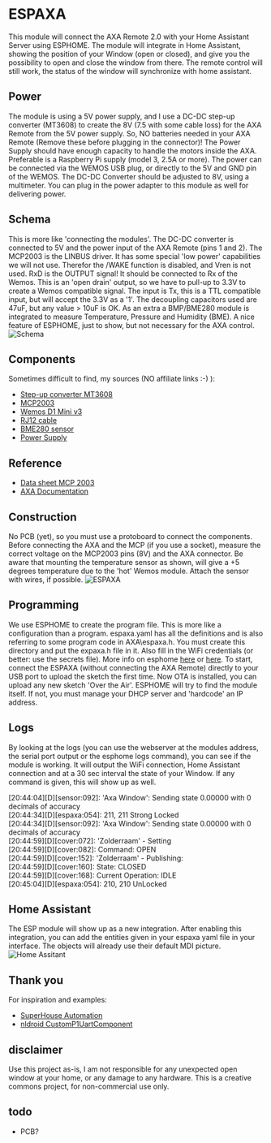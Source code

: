 # ESPAXA
This module will connect the AXA Remote 2.0 with your Home Assistant Server using ESPHOME. The module will integrate in Home Assistant, showing the position of your Window (open or closed), and give you the possibility to open and close the window from there. The remote control will still work, the status of the window will synchronize with home assistant.

## Power
The module is using a 5V power supply, and I use a DC-DC step-up converter (MT3608) to create the 8V (7.5 with some cable loss) for the AXA Remote from the 5V power supply. So, NO batteries needed in your AXA Remote (Remove these before plugging in the connector)! The Power Supply should have enough capacity to handle the motors inside the AXA. Preferable is a Raspberry Pi supply (model 3, 2.5A or more). The power can be connected via the WEMOS USB plug, or directly to the 5V and GND pin of the WEMOS. The DC-DC Converter should be adjusted to 8V, using a multimeter. You can plug in the power adapter to this module as well for delivering power.
## Schema
This is more like 'connecting the modules'. The DC-DC converter is connected to 5V and the power input of the AXA Remote (pins 1 and 2). The MCP2003 is the LINBUS driver. It has some special 'low power' capabilities we will not use. Therefor the /WAKE function is disabled, and Vren is not used. RxD is the OUTPUT signal! It should be connected to Rx of the Wemos. This is an 'open drain' output, so we have to pull-up to 3.3V to create a Wemos compatible signal. The input is Tx, this is a TTL compatible input, but will accept the 3.3V as a '1'. The decoupling capacitors used are 47uF, but any value > 10uF is OK. As an extra a BMP/BME280 module is integrated to measure Temperature, Pressure and Humidity (BME). A nice feature of ESPHOME, just to show, but not necessary for the AXA control.
![Schema](https://raw.githubusercontent.com/galagaking/espaxa/master/docs/Schematic_ESP_AXA_2020-08-26_21-20-54.png)
## Components
Sometimes difficult to find, my sources (NO affiliate links :-) ):
- [Step-up converter MT3608](https://www.tinytronics.nl/shop/nl/spanning-converters/step-up/dc-dc-verstelbare-step-up-boost-converter-mt3608-2a)
- [MCP2003](http://www.okaphone.com/artikel.asp?id=485422)
- [Wemos D1 Mini v3](https://www.tinytronics.nl/shop/nl/communicatie/wi-fi/wemos-d1-mini-v2-esp8266-12f-ch340)
- [RJ12 cable](https://www.tinytronics.nl/shop/nl/kabels/adapters/rj12-naar-6-pins-dupont-jumper-adapter)
- [BME280 sensor](https://www.tinytronics.nl/shop/nl/sensoren/temperatuur-lucht-vochtigheid/bme280-digitale-barometer-druk-en-vochtigheid-sensor-module)
- [Power Supply](https://www.tinytronics.nl/shop/nl/raspberry-pi/voedingen/raspberry-pi-micro-usb-voeding-5.1v-2.5a-zwart-t6716dv)

## Reference
- [Data sheet MCP 2003](http://ww1.microchip.com/downloads/en/devicedoc/22230a.pdf)
- [AXA Documentation](http://files.domoticaforum.eu/uploads/Axa/AXA%20Remote%202%20domotica%20English%202012nov_V2.pdf)

## Construction
No PCB (yet), so you must use a protoboard to connect the components. Before connecting the AXA and the MCP (if you use a socket), measure the correct voltage on the MCP2003 pins (8V) and the AXA connector. Be aware that mounting the temperature sensor as shown, will give a +5 degrees temperature due to the 'hot' Wemos module. Attach the sensor with wires, if possible.
![ESPAXA](https://raw.githubusercontent.com/galagaking/espaxa/master/docs/espaxa.png)
## Programming
We use ESPHOME to create the program file. This is more like a configuration than a program. espaxa.yaml has all the definitions and is also referring to some program code in AXA\espaxa.h. You must create this directory and put the expaxa.h file in it. Also fill in the WiFi credentials (or better: use the secrets file). More info on esphome
[here](https://esphome.io/) or [here](https://www.galagaking.org/2019/11/05/esphome-workshop/). To start, connect the ESPAXA (without connecting the AXA Remote) directly to your USB port to upload the sketch the first time. Now OTA is installed, you can upload any new sketch 'Over the Air'. ESPHOME will try to find the module itself. If not, you must manage your DHCP server and 'hardcode' an IP address.
## Logs
By looking at the logs (you can use the webserver at the modules address, the serial port output or the esphome logs command), you can see if the module is working. It will output the WiFi connection, Home Assistant connection and at a 30 sec interval the state of your Window. If any command is given, this will show up as well.

[20:44:04][D][sensor:092]: 'Axa Window': Sending state 0.00000  with 0 decimals of accuracy <BR>
[20:44:34][D][espaxa:054]: 211, 211 Strong Locked <BR>
[20:44:34][D][sensor:092]: 'Axa Window': Sending state 0.00000  with 0 decimals of accuracy <BR>
[20:44:59][D][cover:072]: 'Zolderraam' - Setting <BR>
[20:44:59][D][cover:082]:   Command: OPEN <BR>
[20:44:59][D][cover:152]: 'Zolderraam' - Publishing: <BR>
[20:44:59][D][cover:160]:   State: CLOSED <BR>
[20:44:59][D][cover:168]:   Current Operation: IDLE <BR>
[20:45:04][D][espaxa:054]: 210, 210 UnLocked <BR>

## Home Assistant
The ESP module will show up as a new integration. After enabling this integration, you can add the entities given in your espaxa yaml file in your interface. The objects will already use their default MDI picture.
![Home Assitant](https://raw.githubusercontent.com/galagaking/espaxa/master/docs/2020-08-25_22-39-03.png)

## Thank you
For inspiration and examples:
- [SuperHouse Automation](https://github.com/SuperHouse/)
- [nldroid CustomP1UartComponent](https://github.com/nldroid/CustomP1UartComponent)

## disclaimer
Use this project as-is, I am not responsible for any unexpected open window at your home, or any damage to any hardware. This is a creative commons project, for non-commercial use only.

## todo

- PCB?


